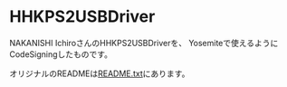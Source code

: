 # HHKPS2USBDriver

NAKANISHI IchiroさんのHHKPS2USBDriverを、
Yosemiteで使えるようにCodeSigningしたものです。

オリジナルのREADMEは[README.txt](/README.txt)にあります。
